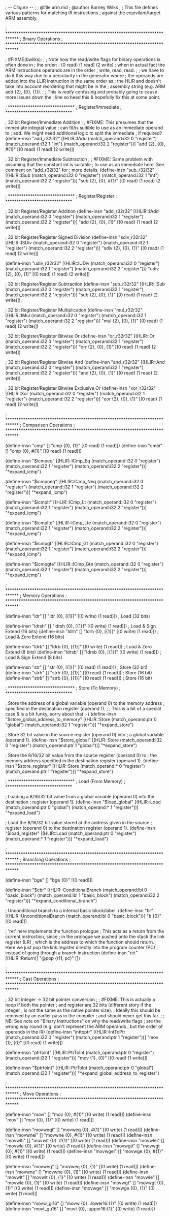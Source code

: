 ; -*- Clojure -*-
;
; @file arm.md
; @author Barney Wilks
;
; This file defines various patterns for matching IR instructions
; against the equivilant/target ARM assembly.

; *****************************************************************************
;                             Binary Operations
; *****************************************************************************

; #FIXME(bwilks):
;
;    Note how the read/write flags for binary operations is often done in
;    the order:
;        (0 read) (1 read) (2 write)
;    when in actual fact the ARM instructions operands are in the order
;        write, read, read.
;
;   we have to do it this way due to a percularity in the generator where
;   the operands are added into the LLIR instruction in the same order as
;   the HLIR and doesn't take into account reordering that might be in the
;   assembly string (e.g. ARM add {2}, {0}, {1}).
;
;   This is _really_ confusing and probably going to cause more issues down the
;   line so heed this & hopefully fix this at some point.

; ******************************
;      Register/Immediate
; ******************************

; 32 bit Register/Immediate Addition
;
; #FIXME: This presumes that the immediate integral value
;         can fit/is suitible to use as an immediate operand to
;         add. We might need additional logic to split the immediate
;         if required?
(define-insn "add_r32i32"
	[(HLIR::IAdd
		(match_operand:i32 0 "register")
		(match_operand:i32 1 "int")
		(match_operand:i32 2 "register"))]
	"add {2}, {0}, #{1}"
	[(0 read) (1 read) (2 write)])

; 32 bit Register/Immediate Subtraction
;
; #FIXME: Same problem with assuming that the constant int is suitable
;         to use as an immediate here. See comment on "add_r32i32" for
;         more details.
(define-insn "sub_r32i32"
	[(HLIR::ISub
		(match_operand:i32 0 "register")
		(match_operand:i32 1 "int")
		(match_operand:i32 2 "register"))]
	"sub {2}, {0}, #{1}"
	[(0 read) (1 read) (2 write)])

; ******************************
;      Register/Register
; ******************************

; 32 bit Register/Register Addition
(define-insn "add_r32r32"
	[(HLIR::IAdd
		(match_operand:i32 0 "register")
		(match_operand:i32 1 "register")
		(match_operand:i32 2 "register"))]
	"add {2}, {0}, {1}"
	[(0 read) (1 read) (2 write)])

; 32 bit Register/Register Signed Division
(define-insn "sdiv_r32r32"
	[(HLIR::ISDiv
		(match_operand:i32 0 "register")
		(match_operand:i32 1 "register")
		(match_operand:i32 2 "register"))]
	"sdiv {2}, {0}, {1}"
	[(0 read) (1 read) (2 write)])

(define-insn "udiv_r32r32"
	[(HLIR::IUDiv
		(match_operand:i32 0 "register")
		(match_operand:i32 1 "register")
		(match_operand:i32 2 "register"))]
	"udiv {2}, {0}, {1}"
	[(0 read) (1 read) (2 write)])

; 32 bit Register/Register Subtraction
(define-insn "sub_r32r32"
	[(HLIR::ISub
		(match_operand:i32 0 "register")
		(match_operand:i32 1 "register")
		(match_operand:i32 2 "register"))]
	"sub {2}, {0}, {1}"
	[(0 read) (1 read) (2 write)])

; 32 bit Register/Register Multiplication
(define-insn "mul_r32r32"
	[(HLIR::IMul
		(match_operand:i32 0 "register")
		(match_operand:i32 1 "register")
		(match_operand:i32 2 "register"))]
	"mul {2}, {0}, {1}"
	[(0 read) (1 read) (2 write)])

; 32 bit Register/Register Bitwise Or
(define-insn "or_r32r32"
	[(HLIR::Or
		(match_operand:i32 0 "register")
		(match_operand:i32 1 "register")
		(match_operand:i32 2 "register"))]
	"orr {2}, {0}, {1}"
	[(0 read) (1 read) (2 write)])

; 32 bit Register/Register Bitwise And
(define-insn "and_r32r32"
	[(HLIR::And
		(match_operand:i32 0 "register")
		(match_operand:i32 1 "register")
		(match_operand:i32 2 "register"))]
	"and {2}, {0}, {1}"
	[(0 read) (1 read) (2 write)])

; 32 bit Register/Register Bitwise Exclusive Or
(define-insn "xor_r32r32"
	[(HLIR::Xor
		(match_operand:i32 0 "register")
		(match_operand:i32 1 "register")
		(match_operand:i32 2 "register"))]
	"eor {2}, {0}, {1}"
	[(0 read) (1 read) (2 write)])

; *****************************************************************************
;                             Comparison Operations
; *****************************************************************************

(define-insn "cmp"  [] "cmp {0}, {1}"  [(0 read) (1 read)])
(define-insn "cmpi" [] "cmp {0}, #{1}" [(0 read) (1 read)])

(define-insn "$icmpeq"
	[(HLIR::ICmp_Eq
		(match_operand:i32 0 "register")
		(match_operand:i32 1 "register")
		(match_operand:i32 2 "register"))]
	"*expand_icmp")

(define-insn "$icmpneq"
	[(HLIR::ICmp_Neq
		(match_operand:i32 0 "register")
		(match_operand:i32 1 "register")
		(match_operand:i32 2 "register"))]
	"*expand_icmp")

(define-insn "$icmplt"
	[(HLIR::ICmp_Lt
		(match_operand:i32 0 "register")
		(match_operand:i32 1 "register")
		(match_operand:i32 2 "register"))]
	"*expand_icmp")

(define-insn "$icmplte"
	[(HLIR::ICmp_Lte
		(match_operand:i32 0 "register")
		(match_operand:i32 1 "register")
		(match_operand:i32 2 "register"))]
	"*expand_icmp")

(define-insn "$icmpgt"
	[(HLIR::ICmp_Gt
		(match_operand:i32 0 "register")
		(match_operand:i32 1 "register")
		(match_operand:i32 2 "register"))]
	"*expand_icmp")

(define-insn "$icmpgte"
	[(HLIR::ICmp_Gte
		(match_operand:i32 0 "register")
		(match_operand:i32 1 "register")
		(match_operand:i32 2 "register"))]
	"*expand_icmp")

; *****************************************************************************
;                             Memory Operations
; *****************************************************************************

(define-insn "ldr"   [] "ldr {0}, [{1}]"   [(0 write) (1 read)])   ; Load (32 bits)

(define-insn "ldrsh" [] "ldrsh {0}, [{1}]" [(0 write) (1 read)]) ; Load & Sign Extend (16 bits)
(define-insn "ldrh"  [] "ldrh {0}, [{1}]"  [(0 write) (1 read)])  ; Load & Zero Extend (16 bits)

(define-insn "ldrb"  [] "ldrb {0}, [{1}]"  [(0 write) (1 read)])  ; Load & Zero Extend (8 bits)
(define-insn "ldrsb" [] "ldrsb {0}, [{1}]" [(0 write) (1 read)]) ; Load & Sign Extend (8 bits)

(define-insn "str"   [] "str {0}, [{1}]"   [(0 read) (1 read)])   ; Store (32 bit)
(define-insn "strh"  [] "strh {0}, [{1}]"  [(0 read) (1 read)])  ; Store (16 bit)
(define-insn "strb"  [] "strb {0}, [{1}]"  [(0 read) (1 read)])  ; Store (16 bit)

; ******************************
;      Store (To Memory)
; ******************************

; Store the address of a global variable (operand 0) to the memory address
; specified in the destination register (operand 1).
;
; This is a bit of a special case & is a bit funky, sorry about that :-(
(define-insn "$store_global_address_to_memory"
	[(HLIR::Store
		(match_operand:ptr 0 "global")
		(match_operand:i32 1 "register"))]
	"*expand_store")

; Store 32 bit value in the source register (operand 0) into
; a global variable (operand 1).
(define-insn "$store_global"
	[(HLIR::Store
		(match_operand:i32 0 "register")
		(match_operand:ptr 1 "global"))]
	"*expand_store")

; Store the 8/16/32 bit value from the source register (operand 0) to
; the memory address specified in the destination register (operand 1).
(define-insn "$store_register"
	[(HLIR::Store
		(match_operand:*   0 "register")
		(match_operand:ptr 1 "register"))]
	"*expand_store")

; ******************************
;      Load (From Memory)
; ******************************

; Loading a 8/16/32 bit value from a global variable (operand 0) into the destination
; register (operand 1).
(define-insn "$load_global"
	[(HLIR::Load
		(match_operand:ptr 0 "global")
		(match_operand:*   1 "register"))]
	"*expand_load")

; Load the 8/16/32 bit value stored at the address given in the source
; register (operand 0) to the destination register (operand 1).
(define-insn "$load_register"
	[(HLIR::Load
		(match_operand:ptr 0 "register")
		(match_operand:*   1 "register"))]
	"*expand_load")

; *****************************************************************************
;                             Branching Operations
; *****************************************************************************

(define-insn "bge" [] "bge {0}" [(0 read)])

(define-insn "$cbr"
	[(HLIR::ConditionalBranch
		(match_operand:lbl 0 "basic_block")
		(match_operand:lbl 1 "basic_block")
		(match_operand:i32 2 "register"))]
	"*expand_conditional_branch")

; Unconditional branch to a internal basic block/label.
(define-insn "br"
	[(HLIR::UnconditionalBranch
		(match_operand:lbl 0 "basic_block"))]
	"b {0}"
	[(0 read)])

; 'ret' here implements the function prologue
; This acts as a return from the current instruction, since
; in the prologue we pushed onto the stack the link register (LR)
; which is the address to which the function should return.
; Here we just pop the link register directly into the program counter (PC)
; instead of going through a branch instruction
(define-insn "ret"
	[(HLIR::Return)]
	"@pop {r11, pc}"
	[])

; *****************************************************************************
;                             Cast Operations
; *****************************************************************************

; 32 bit integer -> 32 bit pointer conversion
;
; #FIXME: This is actually a noop if both the pointer
;         and register are 32 bits (different story if the integer
;         is not the same as the native pointer size).
;         Ideally this should be removed by an earlier pass in the compiler
;         and should never get this far.
;
;        NB: See note on "Binary Instructions" on why the read/write flags
;            are the wrong way round (e.g. don't represent the ARM operands
;            but the order of operands in the IR)
(define-insn "inttoptr"
	[(HLIR::IntToPtr
		(match_operand:i32 0 "register")
		(match_operand:ptr 1 "register"))]
	"mov {1}, {0}"
	[(0 read) (1 write)])

(define-insn "ptrtoint"
	[(HLIR::PtrToInt
		(match_operand:ptr 0 "register")
		(match_operand:i32 1 "register"))]
	"mov {1}, {0}"
	[(0 read) (1 write)])

(define-insn "$ptrtoint"
	[(HLIR::PtrToInt
		(match_operand:ptr 0 "global")
		(match_operand:i32 1 "register"))]
	"*expand_global_address_to_register")

; *****************************************************************************
;                             Move Operations
; *****************************************************************************

(define-insn "movi" [] "mov {0}, #{1}" [(0 write) (1 read)])
(define-insn "mov"  [] "mov {0}, {1}"  [(0 write) (1 read)])

(define-insn "movweqi" [] "movweq {0}, #{1}" [(0 write) (1 read)])
(define-insn "movwnei" [] "movwne {0}, #{1}" [(0 write) (1 read)])
(define-insn "movwlti" [] "movwlt {0}, #{1}" [(0 write) (1 read)])
(define-insn "movwlei" [] "movwle {0}, #{1}" [(0 write) (1 read)])
(define-insn "movwgti" [] "movwgt {0}, #{1}" [(0 write) (1 read)])
(define-insn "movwgei" [] "movwge {0}, #{1}" [(0 write) (1 read)])

(define-insn "movweq" [] "movweq {0}, {1}"   [(0 write) (1 read)])
(define-insn "movwne" [] "movwne {0}, {1}"   [(0 write) (1 read)])
(define-insn "movwlt" [] "movwlt {0}, {1}"   [(0 write) (1 read)])
(define-insn "movwle" [] "movwle {0}, {1}"   [(0 write) (1 read)])
(define-insn "movwgt" [] "movwgt {0}, {1}"   [(0 write) (1 read)])
(define-insn "movwge" [] "movwge {0}, {1}"   [(0 write) (1 read)])

(define-insn "movw_gl16" [] "movw {0}, :lower16:{1}" [(0 write) (1 read)])
(define-insn "movt_gu16" [] "movt {0}, :upper16:{1}" [(0 write) (1 read)])
